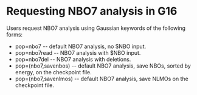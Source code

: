 









# Requesting NBO7 analysis in G16

Users request NBO7 analysis using Gaussian keywords of the following
forms:

+ pop=nbo7             -- default NBO7 analysis, no $NBO input.
+ pop=nbo7read         -- NBO7 analysis with $NBO input.
+ pop=nbo7del          -- NBO7 analysis with deletions.
+ pop=(nbo7,savenbos)  -- default NBO7 analysis, save NBOs, sorted by energy, on the checkpoint file.
+ pop=(nbo7,savenlmos) -- default NBO7 analysis, save NLMOs on the checkpoint file.


